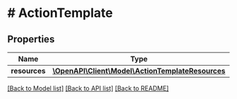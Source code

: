 # # ActionTemplate

## Properties

Name | Type | Description | Notes
------------ | ------------- | ------------- | -------------
**resources** | [**\OpenAPI\Client\Model\ActionTemplateResources**](ActionTemplateResources.md) |  |

[[Back to Model list]](../../README.md#models) [[Back to API list]](../../README.md#endpoints) [[Back to README]](../../README.md)
